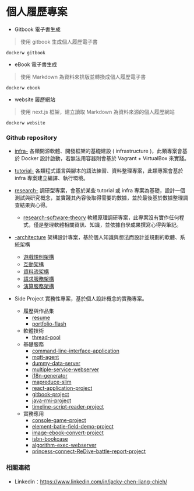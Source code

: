 # 個人履歷專案

+ Gitbook 電子書生成
> 使用 gitbook 生成個人履歷電子書

```
dockerw gitbook
```

+ eBook 電子書生成
> 使用 Markdown 為資料來排版並轉換成個人履歷電子書

```
dockerw ebook
```

+ website 履歷網站
> 使用 next.js 框架，建立讀取 Markdown 為資料來源的個人履歷網站

```
dockerw website
```

### Github repository

+ [infra-<repository>](https://github.com/eastmoon?tab=repositories&q=infra+in%3Aname&type=public&language=&sort=)
各類開源軟體、開發框架的基礎建設 ( infrastructure )，此類專案會基於 Docker 設計啟動，若無法用容器則會基於 Vagrant + VirtualBox 來實踐。

+ [tutorial-<repository>](https://github.com/eastmoon?tab=repositories&q=tutorial+in%3Aname&type=public&language=&sort=)
各類程式語言與腳本的語法練習、資料整理專案，此類專案會基於 infra 專案建立編譯、執行環境。

+ [research-<repository>](https://github.com/eastmoon?tab=repositories&q=research+in%3Aname&type=public&language=&sort=)
調研型專案，會基於某些 tutorial 或 infra 專案為基礎，設計一個測試與研究概念，並實踐其內容後取得需要的數據，並於最後基於數據整理調查結果與心得。
    - [research-software-theory](https://github.com/eastmoon/research-software-theory)
    軟體原理調研專案，此專案沒有實作任何程式，僅是整理軟體相關資訊、知識，並依據自學成果撰寫心得與筆記。

+ [<repository>-architecture](https://github.com/eastmoon?tab=repositories&q=-architecture+in%3Aname&type=public&language=&sort=)
架構設計專案，基於個人知識與想法而設計並規劃的軟體、系統架構
    - [遊戲規則架構](https://github.com/eastmoon/game-rule-architecture)
    - [互動架構](https://github.com/eastmoon/interactive-architecture)
    - [資料流架構](https://github.com/eastmoon/dataflow-architecture)
    - [請求服務架構](https://github.com/eastmoon/request-service-architecture)
    - [演算服務架構](https://github.com/eastmoon/calculate-service-architecture)

+ Side Project
實務性專案，基於個人設計概念的實務專案。
    - 履歷與作品集
        + [resume](https://github.com/eastmoon/resume)
        + [portfolio-flash](https://github.com/eastmoon/portfolio-flash)
    - 軟體技術
        + [thread-pool](https://github.com/eastmoon/thread-pool)
    - 基礎服務
        + [command-line-interface-application](https://github.com/eastmoon/command-line-interface-application)
        + [mqtt-agent](https://github.com/eastmoon/mqtt-agent)
        + [dummy-data-server](https://github.com/eastmoon/dummy-data-server)
        + [multiple-service-webserver](https://github.com/eastmoon/multiple-service-webserver)
        + [i18n-generator](https://github.com/eastmoon/i18n-generator)
        + [mapreduce-slim](https://github.com/eastmoon/mapreduce-slim)
        + [react-application-project](https://github.com/eastmoon/react-application-project)
        + [gitbook-project](https://github.com/eastmoon/gitbook-project)
        + [java-rmi-project](https://github.com/eastmoon/java-rmi-project)
        + [timeline-script-reader-project](https://github.com/eastmoon/timeline-script-reader-project)
    - 實務應用
        + [console-game-project](https://github.com/eastmoon/console-game-project)
        + [element-batle-field-demo-project](https://github.com/eastmoon/element-batle-field-demo-project)
        + [image-ebook-convert-project](https://github.com/eastmoon/image-ebook-convert-project)
        + [isbn-bookcase](https://github.com/eastmoon/isbn-bookcase)
        + [algorithm-exec-webserver](https://github.com/eastmoon/algorithm-exec-webserver)
        + [princess-connect-ReDive-battle-report-project](https://github.com/eastmoon/princess-connect-ReDive-battle-report-project)



### 相關連結

- Linkedin：https://www.linkedin.com/in/jacky-chen-liang-chieh/
